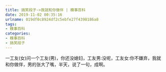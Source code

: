 ```yaml
---
title: 搞笑段子->我就和你做伴 | 糗事百科
date: 2019-11-02 00:35:16
urlname: 019df0c8924df2c5ebfe27f4398186a8
tags: 
- 糗事百科
categories:
- 糗事百科
- 搞笑段子
---
```

一工友(女)问一个工友(男)，你还没媳妇，工友男:没呢，工友女:你不嫌弃，我就和你做伴，男的张大了嘴，半天，说了一句，成啊。


